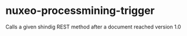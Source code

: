 # nuxeo-processmining-trigger
Calls a given shindig REST method after a document reached version 1.0
